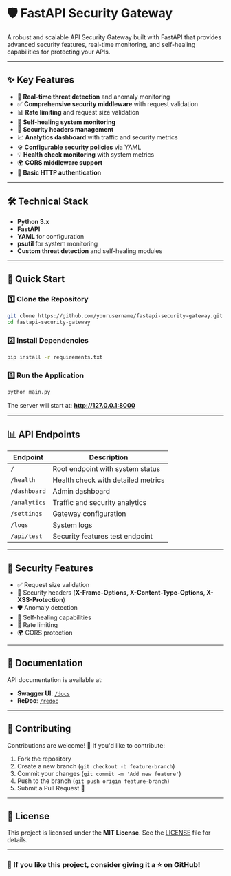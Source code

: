 # 🛡️ FastAPI Security Gateway

A robust and scalable API Security Gateway built with FastAPI that provides advanced security features, real-time monitoring, and self-healing capabilities for protecting your APIs.

---

## ✨ Key Features

- 🚀 **Real-time threat detection** and anomaly monitoring
- ✅ **Comprehensive security middleware** with request validation
- 📊 **Rate limiting** and request size validation
- 🔄 **Self-healing system monitoring**
- 🔐 **Security headers management**
- 📈 **Analytics dashboard** with traffic and security metrics
- ⚙️ **Configurable security policies** via YAML
- 💡 **Health check monitoring** with system metrics
- 🌍 **CORS middleware support**
- 🔑 **Basic HTTP authentication**

---

## 🛠️ Technical Stack

- **Python 3.x**
- **FastAPI**
- **YAML** for configuration
- **psutil** for system monitoring
- **Custom threat detection** and self-healing modules

---

## 🚀 Quick Start

### 1️⃣ Clone the Repository
```bash
git clone https://github.com/yourusername/fastapi-security-gateway.git
cd fastapi-security-gateway
```

### 2️⃣ Install Dependencies
```bash
pip install -r requirements.txt
```

### 3️⃣ Run the Application
```bash
python main.py
```
The server will start at: **http://127.0.0.1:8000**

---

## 📊 API Endpoints

| Endpoint      | Description                                   |
|--------------|-------------------------------------------|
| `/`          | Root endpoint with system status         |
| `/health`    | Health check with detailed metrics       |
| `/dashboard` | Admin dashboard                          |
| `/analytics` | Traffic and security analytics          |
| `/settings`  | Gateway configuration                   |
| `/logs`      | System logs                             |
| `/api/test`  | Security features test endpoint        |

---

## 🔐 Security Features

- ✅ Request size validation
- 🔐 Security headers (**X-Frame-Options, X-Content-Type-Options, X-XSS-Protection**)
- 🛡️ Anomaly detection
- 🔄 Self-healing capabilities
- 🚦 Rate limiting
- 🌍 CORS protection

---

## 📖 Documentation

API documentation is available at:
- **Swagger UI**: [`/docs`](http://127.0.0.1:8000/docs)
- **ReDoc**: [`/redoc`](http://127.0.0.1:8000/redoc)

---

## 🤝 Contributing

Contributions are welcome! 🎉 If you'd like to contribute:
1. Fork the repository
2. Create a new branch (`git checkout -b feature-branch`)
3. Commit your changes (`git commit -m 'Add new feature'`)
4. Push to the branch (`git push origin feature-branch`)
5. Submit a Pull Request 🚀

---

## 📝 License

This project is licensed under the **MIT License**. See the [LICENSE](LICENSE) file for details.

---

### 🌟 If you like this project, consider giving it a ⭐ on GitHub!
